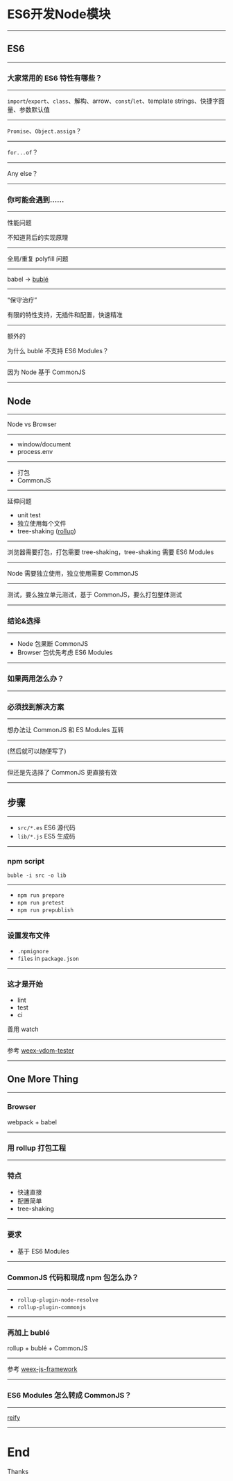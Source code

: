 # ES6开发Node模块

----

## ES6

----

### 大家常用的 ES6 特性有哪些？

----

`import`/`export`、`class`、解构、arrow、`const`/`let`、template strings、快捷字面量、参数默认值

----

`Promise`、`Object.assign`？

----

`for...of`？

----

Any else？

----

### 你可能会遇到……

----

性能问题

不知道背后的实现原理

----

全局/重复 polyfill 问题

----

babel -> [bublé](https://buble.surge.sh/guide/)

----

“保守治疗”

有限的特性支持，无插件和配置，快速精准

----

额外的

为什么 bublé 不支持 ES6 Modules？

----

因为 Node 基于 CommonJS

----

## Node

----

Node vs Browser

----

* window/document
* process.env

----

* 打包
* CommonJS

----

延伸问题

* unit test
* 独立使用每个文件
* tree-shaking ([rollup](http://rollupjs.org))

----

浏览器需要打包，打包需要 tree-shaking，tree-shaking 需要 ES6 Modules

----

Node 需要独立使用，独立使用需要 CommonJS

----

测试，要么独立单元测试，基于 CommonJS，要么打包整体测试

----

### 结论&选择

----

* Node 包果断 CommonJS
* Browser 包优先考虑 ES6 Modules

----

### 如果两用怎么办？

----

### 必须找到解决方案

----

想办法让 CommonJS 和 ES Modules 互转

----

(然后就可以随便写了)

----

但还是先选择了 CommonJS 更直接有效

----

## 步骤

----

* `src/*.es` ES6 源代码
* `lib/*.js` ES5 生成码

----

### npm script

`buble -i src -o lib`

----

* `npm run prepare`
* `npm run pretest`
* `npm run prepublish`

----

### 设置发布文件

* `.npmignore`
* `files` in `package.json`

----

### 这才是开始

* lint
* test
* ci

善用 watch

----

参考 [weex-vdom-tester](https://github.com/weexteam/weex-vdom-tester)

----

## One More Thing

----

### Browser

webpack + babel

----

### 用 rollup 打包工程

----

### 特点

* 快速直接
* 配置简单
* tree-shaking

----

### 要求

* 基于 ES6 Modules

----

### CommonJS 代码和现成 npm 包怎么办？

----

* `rollup-plugin-node-resolve`
* `rollup-plugin-commonjs`

----

### 再加上 bublé

rollup + bublé + CommonJS

----

参考 [weex-js-framework](https://github.com/alibaba/weex/tree/jsfm-feature-0.17)

----

### ES6 Modules 怎么转成 CommonJS？

----

[reify](https://github.com/benjamn/reify)

----

# End

Thanks
